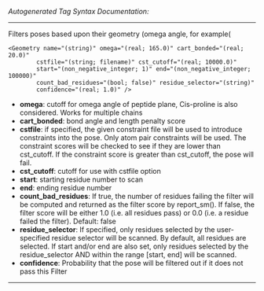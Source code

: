 _Autogenerated Tag Syntax Documentation:_

---
Filters poses based upon their geometry (omega angle, for example(

```
<Geometry name="(string)" omega="(real; 165.0)" cart_bonded="(real; 20.0)"
        cstfile="(string; filename)" cst_cutoff="(real; 10000.0)"
        start="(non_negative_integer; 1)" end="(non_negative_integer; 100000)"
        count_bad_residues="(bool; false)" residue_selector="(string)"
        confidence="(real; 1.0)" />
```

-   **omega**: cutoff for omega angle of peptide plane, Cis-proline is also considered. Works for multiple chains
-   **cart_bonded**: bond angle and length penalty score
-   **cstfile**: if specified, the given constraint file will be used to introduce constraints into the pose. Only atom pair constraints will be used. The constraint scores will be checked to see if they are lower than cst_cutoff. If the constraint score is greater than cst_cutoff, the pose will fail.
-   **cst_cutoff**: cutoff for use with cstfile option
-   **start**: starting residue number to scan
-   **end**: ending residue number
-   **count_bad_residues**: If true, the number of residues failing the filter will be computed and returned as the filter score by report_sm(). If false, the filter score will be either 1.0 (i.e. all residues pass) or 0.0 (i.e. a residue failed the filter). Default: false
-   **residue_selector**: If specified, only residues selected by the user-specified residue selector will be scanned. By default, all residues are selected. If start and/or end are also set, only residues selected by the residue_selector AND within the range [start, end] will be scanned.
-   **confidence**: Probability that the pose will be filtered out if it does not pass this Filter

---
